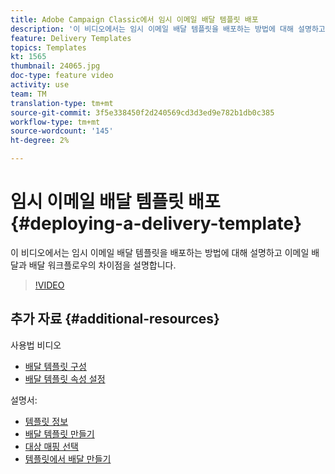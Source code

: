 ```yaml
---
title: Adobe Campaign Classic에서 임시 이메일 배달 템플릿 배포
description: '이 비디오에서는 임시 이메일 배달 템플릿을 배포하는 방법에 대해 설명하고 이메일 배달과 배달 워크플로우의 차이점을 설명합니다. '
feature: Delivery Templates
topics: Templates
kt: 1565
thumbnail: 24065.jpg
doc-type: feature video
activity: use
team: TM
translation-type: tm+mt
source-git-commit: 3f5e338450f2d240569cd3d3ed9e782b1db0c385
workflow-type: tm+mt
source-wordcount: '145'
ht-degree: 2%

---
```



# 임시 이메일 배달 템플릿 배포 {#deploying-a-delivery-template}

이 비디오에서는 임시 이메일 배달 템플릿을 배포하는 방법에 대해 설명하고 이메일 배달과 배달 워크플로우의 차이점을 설명합니다.

>[!VIDEO](https://video.tv.adobe.com/v/24065?quality=12)

## 추가 자료 {#additional-resources}

사용법 비디오
* [배달 템플릿 구성](/help/acc/sending-messages/using-delivery-templates/configuring-a-delivery-template.md)
* [배달 템플릿 속성 설정](/help/acc/sending-messages/using-delivery-templates/setting-delivery-template-properties.md)

설명서:

* [템플릿 정보](https://docs.campaign.adobe.com/doc/AC/en/DLV_Using_delivery_templates_About_templates.html)
* [배달 템플릿 만들기](https://docs.campaign.adobe.com/doc/AC/en/DLV_Using_delivery_templates_Creating_a_delivery_template.html)
* [대상 매핑 선택](https://docs.campaign.adobe.com/doc/AC/en/DLV_Using_delivery_templates_Selecting_a_target_mapping.html)
* [템플릿에서 배달 만들기](https://docs.campaign.adobe.com/doc/AC/en/DLV_Using_delivery_templates_Creating_a_delivery_from_a_template.html)

